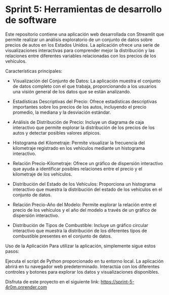 # Sprint 5: Herramientas de desarrollo de software

Este repositorio contiene una aplicación web desarrollada con Streamlit que permite realizar un análisis exploratorio de un conjunto de datos sobre precios de autos en los Estados Unidos. La aplicación ofrece una serie de visualizaciones interactivas para comprender mejor la distribución y las relaciones entre diferentes variables relacionadas con los precios de los vehículos.

Características principales:
+ Visualización del Conjunto de Datos: La aplicación muestra el conjunto de datos completo con el que trabaja, proporcionando a los usuarios una visión general de los datos que se están analizando.

+ Estadísticas Descriptivas del Precio: Ofrece estadísticas descriptivas importantes sobre los precios de los autos, incluyendo el precio promedio, la mediana y la desviación estándar.

+ Análisis de Distribución de Precio: Incluye un diagrama de caja interactivo que permite explorar la distribución de los precios de los autos y detectar posibles valores atípicos.

+ Histograma del Kilometraje: Permite visualizar la frecuencia del kilometraje registrado en los vehículos mediante un histograma interactivo.

+ Relación Precio-Kilometraje: Ofrece un gráfico de dispersión interactivo que ayuda a identificar posibles relaciones entre el precio y el kilometraje de los vehículos.

+ Distribución del Estado de los Vehículos: Proporciona un histograma interactivo que muestra la distribución del estado de los vehículos en el conjunto de datos.

+ Relación Precio-Año del Modelo: Permite explorar la relación entre el precio de los vehículos y el año del modelo a través de un gráfico de dispersión interactivo.

+ Distribución de Tipos de Combustible: Incluye un gráfico circular interactivo que muestra la distribución de los diferentes tipos de combustible presentes en el conjunto de datos.




Uso de la Aplicación
Para utilizar la aplicación, simplemente sigue estos pasos:

Ejecuta el script de Python proporcionado en tu entorno local.
La aplicación abrirá en tu navegador web predeterminado.
Interactúa con los diferentes controles y botones para explorar los datos y visualizaciones disponibles.

Disfruta de este proyecto en el siguiente link: https://sprint-5-4r0m.onrender.com





